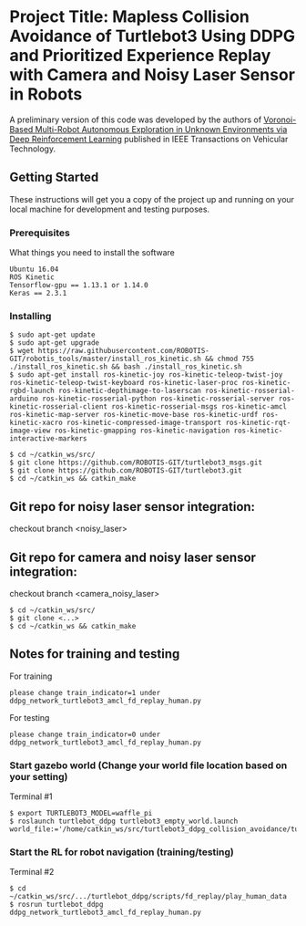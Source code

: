 # Project Title: Mapless Collision Avoidance of Turtlebot3 Using DDPG and Prioritized Experience Replay with Camera and Noisy Laser Sensor in Robots
A preliminary version of this code was developed by the authors of [Voronoi-Based Multi-Robot Autonomous Exploration in Unknown Environments via Deep Reinforcement Learning](https://ieeexplore.ieee.org/abstract/document/9244647) published in IEEE Transactions on Vehicular Technology.

## Getting Started
These instructions will get you a copy of the project up and running on your local machine for development and testing purposes. 

### Prerequisites
What things you need to install the software

```
Ubuntu 16.04
ROS Kinetic
Tensorflow-gpu == 1.13.1 or 1.14.0
Keras == 2.3.1
```
### Installing

```
$ sudo apt-get update
$ sudo apt-get upgrade
$ wget https://raw.githubusercontent.com/ROBOTIS-GIT/robotis_tools/master/install_ros_kinetic.sh && chmod 755 ./install_ros_kinetic.sh && bash ./install_ros_kinetic.sh
$ sudo apt-get install ros-kinetic-joy ros-kinetic-teleop-twist-joy ros-kinetic-teleop-twist-keyboard ros-kinetic-laser-proc ros-kinetic-rgbd-launch ros-kinetic-depthimage-to-laserscan ros-kinetic-rosserial-arduino ros-kinetic-rosserial-python ros-kinetic-rosserial-server ros-kinetic-rosserial-client ros-kinetic-rosserial-msgs ros-kinetic-amcl ros-kinetic-map-server ros-kinetic-move-base ros-kinetic-urdf ros-kinetic-xacro ros-kinetic-compressed-image-transport ros-kinetic-rqt-image-view ros-kinetic-gmapping ros-kinetic-navigation ros-kinetic-interactive-markers

$ cd ~/catkin_ws/src/
$ git clone https://github.com/ROBOTIS-GIT/turtlebot3_msgs.git
$ git clone https://github.com/ROBOTIS-GIT/turtlebot3.git
$ cd ~/catkin_ws && catkin_make
```

## Git repo for noisy laser sensor integration:

checkout branch <noisy_laser>

## Git repo for camera and noisy laser sensor integration:
checkout branch <camera_noisy_laser>

```
$ cd ~/catkin_ws/src/
$ git clone <...>
$ cd ~/catkin_ws && catkin_make
```
## Notes for training and testing

For training
```
please change train_indicator=1 under ddpg_network_turtlebot3_amcl_fd_replay_human.py
```
For testing
```
please change train_indicator=0 under ddpg_network_turtlebot3_amcl_fd_replay_human.py
```

### Start gazebo world (Change your world file location based on your setting)

Terminal #1
```
$ export TURTLEBOT3_MODEL=waffle_pi 
$ roslaunch turtlebot_ddpg turtlebot3_empty_world.launch world_file:='/home/catkin_ws/src/turtlebot3_ddpg_collision_avoidance/turtlebot_ddpg/worlds/turtlebot3_modified_maze.world' 
```
### Start the RL for robot navigation (training/testing)
Terminal #2
```
$ cd ~/catkin_ws/src/.../turtlebot_ddpg/scripts/fd_replay/play_human_data
$ rosrun turtlebot_ddpg ddpg_network_turtlebot3_amcl_fd_replay_human.py
